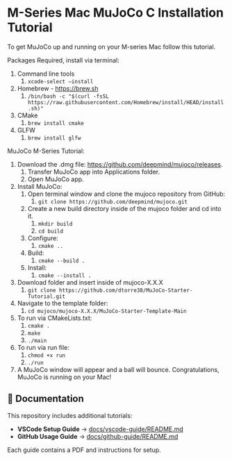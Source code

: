 # M-Series Mac MuJoCo C Installation Tutorial

To get MuJoCo up and running on your M-series Mac follow this tutorial.

Packages Required, install via terminal:

1. Command line tools
    1. ```xcode-select —install```
2. Homebrew -  https://brew.sh
    1. ```/bin/bash -c "$(curl -fsSL https://raw.githubusercontent.com/Homebrew/install/HEAD/install.sh)"```
3. CMake
    1. ```brew install cmake```
4. GLFW
    1. ```brew install glfw```

MuJoCo M-Series Tutorial:

1. Download the .dmg file: https://github.com/deepmind/mujoco/releases.
	1. Transfer MuJoCo app into Applications folder.
	2. Open MuJoCo app. 	
2. Install MuJoCo:
    1. Open terminal window and clone the mujoco repository from GitHub: 
        1. ```git clone https://github.com/deepmind/mujoco.git```
    2. Create a new build directory inside of the mujoco folder and cd into it.
    	1. ```mkdir build```
     	2. ```cd build```
    3. Configure:
     	1. ```cmake ..```
    5. Build:
    	1. ```cmake --build .```
    7. Install:
       	1. ```cmake --install .```
3. Download folder and insert inside of mujoco-X.X.X
 	1. ``` git clone https://github.com/dtorre38/MuJoCo-Starter-Tutorial.git ```
4. Navigate to the template folder:
	1. ```cd mujoco/mujoco-X.X.X/MuJoCo-Starter-Template-Main```
5. To run via CMakeLists.txt:
	1. ```cmake .```
 	2. ```make```
  	3. ```./main```
6. To run via run file:
	1. ```chmod +x run```
 	2. ```./run```
7. A MuJoCo window will appear and a ball will bounce. Congratulations, MuJoCo is running on your Mac!

## 📖 Documentation

This repository includes additional tutorials:

- **VSCode Setup Guide** → [docs/vscode-guide/README.md](docs/vscode-guide/README.md)
- **GitHub Usage Guide** → [docs/github-guide/README.md](docs/github-guide/README.md)

Each guide contains a PDF and instructions for setup.